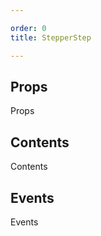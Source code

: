 ```yaml
---

order: 0
title: StepperStep

---
```

 
## Props
 
Props
 
## Contents
 
Contents
 
## Events
 
Events
 
